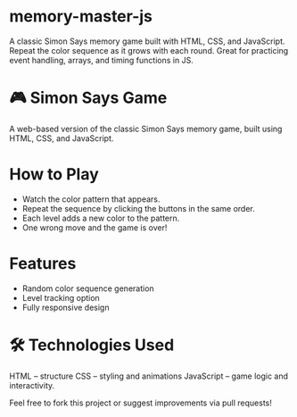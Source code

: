 # memory-master-js
A classic Simon Says memory game built with HTML, CSS, and JavaScript. Repeat the color sequence as it grows with each round. Great for practicing event handling, arrays, and timing functions in JS.
# 🎮 Simon Says Game
A web-based version of the classic Simon Says memory game, built using HTML, CSS, and JavaScript.

# How to Play
* Watch the color pattern that appears.
* Repeat the sequence by clicking the buttons in the same order.
* Each level adds a new color to the pattern.
* One wrong move and the game is over!

# Features
* Random color sequence generation
* Level tracking option
* Fully responsive design

# 🛠️ Technologies Used
HTML – structure
CSS – styling and animations
JavaScript – game logic and interactivity.

Feel free to fork this project or suggest improvements via pull requests!